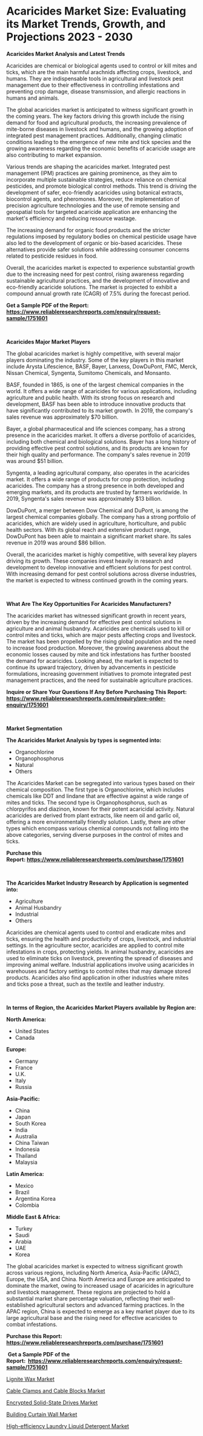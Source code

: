 <p><h1>Acaricides Market Size: Evaluating its Market Trends, Growth, and Projections 2023 - 2030</h1></p><p><strong>Acaricides Market Analysis and Latest Trends</strong></p>
<p><p>Acaricides are chemical or biological agents used to control or kill mites and ticks, which are the main harmful arachnids affecting crops, livestock, and humans. They are indispensable tools in agricultural and livestock pest management due to their effectiveness in controlling infestations and preventing crop damage, disease transmission, and allergic reactions in humans and animals.</p><p>The global acaricides market is anticipated to witness significant growth in the coming years. The key factors driving this growth include the rising demand for food and agricultural products, the increasing prevalence of mite-borne diseases in livestock and humans, and the growing adoption of integrated pest management practices. Additionally, changing climatic conditions leading to the emergence of new mite and tick species and the growing awareness regarding the economic benefits of acaricide usage are also contributing to market expansion.</p><p>Various trends are shaping the acaricides market. Integrated pest management (IPM) practices are gaining prominence, as they aim to incorporate multiple sustainable strategies, reduce reliance on chemical pesticides, and promote biological control methods. This trend is driving the development of safer, eco-friendly acaricides using botanical extracts, biocontrol agents, and pheromones. Moreover, the implementation of precision agriculture technologies and the use of remote sensing and geospatial tools for targeted acaricide application are enhancing the market's efficiency and reducing resource wastage.</p><p>The increasing demand for organic food products and the stricter regulations imposed by regulatory bodies on chemical pesticide usage have also led to the development of organic or bio-based acaricides. These alternatives provide safer solutions while addressing consumer concerns related to pesticide residues in food.</p><p>Overall, the acaricides market is expected to experience substantial growth due to the increasing need for pest control, rising awareness regarding sustainable agricultural practices, and the development of innovative and eco-friendly acaricide solutions. The market is projected to exhibit a compound annual growth rate (CAGR) of 7.5% during the forecast period.</p></p>
<p><strong>Get a Sample PDF of the Report:&nbsp; <a href="https://www.reliableresearchreports.com/enquiry/request-sample/1751601">https://www.reliableresearchreports.com/enquiry/request-sample/1751601</a></strong></p>
<p>&nbsp;</p>
<p><strong>Acaricides Major Market Players</strong></p>
<p><p>The global acaricides market is highly competitive, with several major players dominating the industry. Some of the key players in this market include Arysta Lifescience, BASF, Bayer, Lanxess, DowDuPont, FMC, Merck, Nissan Chemical, Syngenta, Sumitomo Chemicals, and Monsanto.</p><p>BASF, founded in 1865, is one of the largest chemical companies in the world. It offers a wide range of acaricides for various applications, including agriculture and public health. With its strong focus on research and development, BASF has been able to introduce innovative products that have significantly contributed to its market growth. In 2019, the company's sales revenue was approximately $70 billion.</p><p>Bayer, a global pharmaceutical and life sciences company, has a strong presence in the acaricides market. It offers a diverse portfolio of acaricides, including both chemical and biological solutions. Bayer has a long history of providing effective pest control solutions, and its products are known for their high quality and performance. The company's sales revenue in 2019 was around $51 billion.</p><p>Syngenta, a leading agricultural company, also operates in the acaricides market. It offers a wide range of products for crop protection, including acaricides. The company has a strong presence in both developed and emerging markets, and its products are trusted by farmers worldwide. In 2019, Syngenta's sales revenue was approximately $13 billion.</p><p>DowDuPont, a merger between Dow Chemical and DuPont, is among the largest chemical companies globally. The company has a strong portfolio of acaricides, which are widely used in agriculture, horticulture, and public health sectors. With its global reach and extensive product range, DowDuPont has been able to maintain a significant market share. Its sales revenue in 2019 was around $86 billion.</p><p>Overall, the acaricides market is highly competitive, with several key players driving its growth. These companies invest heavily in research and development to develop innovative and efficient solutions for pest control. With increasing demand for pest control solutions across diverse industries, the market is expected to witness continued growth in the coming years.</p></p>
<p>&nbsp;</p>
<p><strong>What Are The Key Opportunities For Acaricides Manufacturers?</strong></p>
<p><p>The acaricides market has witnessed significant growth in recent years, driven by the increasing demand for effective pest control solutions in agriculture and animal husbandry. Acaricides are chemicals used to kill or control mites and ticks, which are major pests affecting crops and livestock. The market has been propelled by the rising global population and the need to increase food production. Moreover, the growing awareness about the economic losses caused by mite and tick infestations has further boosted the demand for acaricides. Looking ahead, the market is expected to continue its upward trajectory, driven by advancements in pesticide formulations, increasing government initiatives to promote integrated pest management practices, and the need for sustainable agriculture practices.</p></p>
<p><strong>Inquire or Share Your Questions If Any Before Purchasing This Report: <a href="https://www.reliableresearchreports.com/enquiry/pre-order-enquiry/1751601">https://www.reliableresearchreports.com/enquiry/pre-order-enquiry/1751601</a></strong></p>
<p>&nbsp;</p>
<p><strong>Market Segmentation</strong></p>
<p><strong>The Acaricides Market Analysis by types is segmented into:</strong></p>
<p><ul><li>Organochlorine</li><li>Organophosphorus</li><li>Natural</li><li>Others</li></ul></p>
<p><p>The Acaricides Market can be segregated into various types based on their chemical composition. The first type is Organochlorine, which includes chemicals like DDT and lindane that are effective against a wide range of mites and ticks. The second type is Organophosphorus, such as chlorpyrifos and diazinon, known for their potent acaricidal activity. Natural acaricides are derived from plant extracts, like neem oil and garlic oil, offering a more environmentally friendly solution. Lastly, there are other types which encompass various chemical compounds not falling into the above categories, serving diverse purposes in the control of mites and ticks.</p></p>
<p><strong>Purchase this Report:&nbsp;<a href="https://www.reliableresearchreports.com/purchase/1751601">https://www.reliableresearchreports.com/purchase/1751601</a></strong></p>
<p>&nbsp;</p>
<p><strong>The Acaricides Market Industry Research by Application is segmented into:</strong></p>
<p><ul><li>Agriculture</li><li>Animal Husbandry</li><li>Industrial</li><li>Others</li></ul></p>
<p><p>Acaricides are chemical agents used to control and eradicate mites and ticks, ensuring the health and productivity of crops, livestock, and industrial settings. In the agriculture sector, acaricides are applied to control mite infestations in crops, protecting yields. In animal husbandry, acaricides are used to eliminate ticks on livestock, preventing the spread of diseases and improving animal welfare. Industrial applications involve using acaricides in warehouses and factory settings to control mites that may damage stored products. Acaricides also find application in other industries where mites and ticks pose a threat, such as the textile and leather industry.</p></p>
<p>&nbsp;</p>
<p><strong>In terms of Region, the Acaricides Market Players available by Region are:</strong></p>
<p>
    <p> <strong> North America: </strong>
        <ul>
            <li>United States</li>
            <li>Canada</li>
        </ul>
        </p> 
    <p> <strong> Europe: </strong>
        <ul>
            <li>Germany</li>
            <li>France</li>
            <li>U.K.</li>
            <li>Italy</li>
            <li>Russia</li>
        </ul>
        </p> 
    <p> <strong> Asia-Pacific: </strong>
        <ul>
            <li>China</li>
            <li>Japan</li>
            <li>South Korea</li>
            <li>India</li>
            <li>Australia</li>
            <li>China Taiwan</li>
            <li>Indonesia</li>
            <li>Thailand</li>
            <li>Malaysia</li>
        </ul>
        </p> 
    <p> <strong> Latin America: </strong>
        <ul>
            <li>Mexico</li>
            <li>Brazil</li>
            <li>Argentina Korea</li>
            <li>Colombia</li>
        </ul>
        </p> 
    <p> <strong> Middle East & Africa: </strong>
        <ul>
            <li>Turkey</li>
            <li>Saudi</li>
            <li>Arabia</li>
            <li>UAE</li>
            <li>Korea</li>
        </ul>
    </p>
    </p>
<p><p>The global acaricides market is expected to witness significant growth across various regions, including North America, Asia-Pacific (APAC), Europe, the USA, and China. North America and Europe are anticipated to dominate the market, owing to increased usage of acaricides in agriculture and livestock management. These regions are projected to hold a substantial market share percentage valuation, reflecting their well-established agricultural sectors and advanced farming practices. In the APAC region, China is expected to emerge as a key market player due to its large agricultural base and the rising need for effective acaricides to combat infestations.</p></p>
<p><strong>Purchase this Report: <a href="https://www.reliableresearchreports.com/purchase/1751601">https://www.reliableresearchreports.com/purchase/1751601</a></strong></p>
<p>&nbsp;<strong>Get a Sample PDF of the Report:&nbsp;&nbsp;<a href="https://www.reliableresearchreports.com/enquiry/request-sample/1751601">https://www.reliableresearchreports.com/enquiry/request-sample/1751601</a></strong></p>
<p><strong></strong></p>
<p><p><a href="https://github.com/rahu1503/Market-Research-Report-List-1/blob/main/lignite-wax-market.md">Lignite Wax Market</a></p><p><a href="https://medium.com/@lavernacole2023/cable-clamps-and-cable-blocks-market-competitive-analysis-market-trends-and-forecast-to-2030-fc909fe927ec">Cable Clamps and Cable Blocks Market</a></p><p><a href="https://medium.com/@taraktanay7654/encrypted-solid-state-drives-market-trends-and-market-analysis-forecasted-for-period-2023-2030-fd3d78b98cf7">Encrypted Solid-State Drives Market</a></p><p><a href="https://github.com/rahu1501/Market-Research-Report-List-1/blob/main/building-curtain-wall-market.md">Building Curtain Wall Market</a></p><p><a href="https://medium.com/@ssantosh15121999/high-efficiency-laundry-liquid-detergent-market-size-cagr-trends-2024-2030-6e9853d12b78">High-efficiency Laundry Liquid Detergent Market</a></p></p>